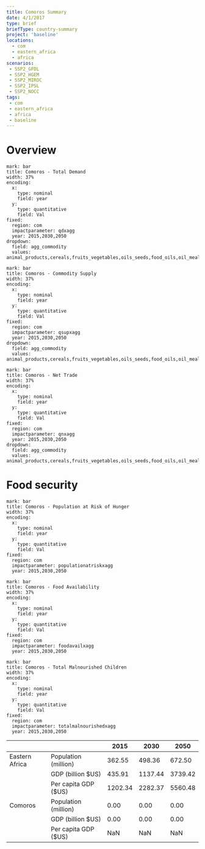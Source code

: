 ```yaml
---
title: Comoros Summary
date: 4/1/2017
type: brief
briefType: country-summary
project: 'baseline'
locations:
  - com
  - eastern_africa
  - africa
scenarios:
 - SSP2_GFDL
 - SSP2_HGEM
 - SSP2_MIROC
 - SSP2_IPSL
 - SSP2_NOCC
tags:
 - com
 - eastern_africa
 - africa
 - baseline
---
```

# Overview 

```chart
mark: bar
title: Comoros - Total Demand
width: 37%
encoding:
  x:
    type: nominal
    field: year
  y:
    type: quantitative
    field: Val
fixed:
  region: com
  impactparameter: qdxagg
  year: 2015,2030,2050
dropdown:
  field: agg_commodity
  values: animal_products,cereals,fruits_vegetables,oils_seeds,food_oils,oil_meals,other,pulses,roots_tubers,sugar
```

```chart
mark: bar
title: Comoros - Commodity Supply
width: 37%
encoding:
  x:
    type: nominal
    field: year
  y:
    type: quantitative
    field: Val
fixed:
  region: com
  impactparameter: qsupxagg
  year: 2015,2030,2050
dropdown:
  field: agg_commodity
  values: animal_products,cereals,fruits_vegetables,oils_seeds,food_oils,oil_meals,other,pulses,roots_tubers,sugar
```

```chart
mark: bar
title: Comoros - Net Trade
width: 37%
encoding:
  x:
    type: nominal
    field: year
  y:
    type: quantitative
    field: Val
fixed:
  region: com
  impactparameter: qnxagg
  year: 2015,2030,2050
dropdown:
  field: agg_commodity
  values: animal_products,cereals,fruits_vegetables,oils_seeds,food_oils,oil_meals,other,pulses,roots_tubers,sugar
```

# Food security

```chart
mark: bar
title: Comoros - Population at Risk of Hunger
width: 37%
encoding:
  x:
    type: nominal
    field: year
  y:
    type: quantitative
    field: Val
fixed:
  region: com
  impactparameter: populationatriskxagg
  year: 2015,2030,2050
```

```chart
mark: bar
title: Comoros - Food Availability
width: 37%
encoding:
  x:
    type: nominal
    field: year
  y:
    type: quantitative
    field: Val
fixed:
  region: com
  impactparameter: foodavailxagg
  year: 2015,2030,2050
```

```chart
mark: bar
title: Comoros - Total Malnourished Children
width: 37%
encoding:
  x:
    type: nominal
    field: year
  y:
    type: quantitative
    field: Val
fixed:
  region: com
  impactparameter: totalmalnourishedxagg
  year: 2015,2030,2050
```

|   |   | 2015 | 2030 | 2050 |
|---|---|---|---|---|
| Eastern Africa | Population (million) | 362.55 | 498.36 | 672.50 |
|  | GDP (billion $US) | 435.91 | 1137.44 | 3739.42 |
|  | Per capita GDP ($US) | 1202.34 | 2282.37 | 5560.48 |
| Comoros | Population (million) | 0.00 | 0.00 | 0.00 |
|  | GDP (billion $US) | 0.00 | 0.00 | 0.00 |
|  | Per capita GDP ($US) | NaN| NaN| NaN|